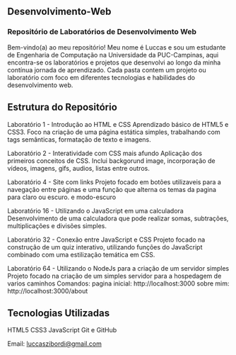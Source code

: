 
## Desenvolvimento-Web ##

### Repositório de Laboratórios de Desenvolvimento Web ###
Bem-vindo(a) ao meu repositório! Meu nome é Luccas e sou um estudante de Engenharia de Computação na Universidade da PUC-Campinas, aqui encontra-se os laboratórios e projetos que desenvolvi ao longo da minha contínua jornada de aprendizado. Cada pasta contem um projeto ou laboratório com foco em diferentes tecnologias e habilidades do desenvolvimento web.

## Estrutura do Repositório ##
Laboratório 1 - Introdução ao HTML e CSS
Aprendizado básico de HTML5 e CSS3. Foco na criação de uma página estática simples, trabalhando com tags semânticas, formatação de texto e imagens.

Laboratório 2 - Interatividade com CSS mais afundo
Aplicação dos primeiros conceitos de CSS. Inclui backgorund image, incorporação de vídeos, imagens, gifs, audios,
listas entre outros.

Laboratório 4 - Site com links
Projeto focado em botões utilizaveis para a navegação entre páginas e uma função que alterna os temas da pagina para claro ou escuro.
e modo-escuro

Laboratório 16 - Utilizando o JavaScript em uma calculadora
Desenvolvimento de uma calculadora que pode realizar somas, subtrações, multiplicações e divisões simples.

Laboratório 32 - Conexão entre JavaScript e CSS 
Projeto focado na construção de um quiz interativo, utilizando funções do JavaScript combinado com uma estilização temática em CSS.

Laboratório 64 - Utilizando o NodeJs para a criação de um servidor simples
Projeto focado na criação de um simples servidor para a hospedagem de varios caminhos
Comandos:
pagina inicial: http://localhost:3000
sobre mim: http://localhost:3000/about

## Tecnologias Utilizadas ##
HTML5
CSS3 
JavaScript 
Git e GitHub

Email: luccaszibordi@gmail.com
